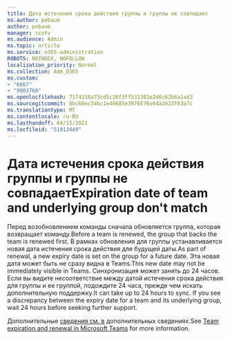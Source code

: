 ```yaml
---
title: Дата истечения срока действия группы и группы не совпадает
ms.author: pebaum
author: pebaum
manager: scotv
ms.audience: Admin
ms.topic: article
ms.service: o365-administration
ROBOTS: NOINDEX, NOFOLLOW
localization_priority: Normal
ms.collection: Adm_O365
ms.custom:
- "6667"
- "9003760"
ms.openlocfilehash: 7174158a73cd5c26f3ff531381e2d6c62b6a1ad3
ms.sourcegitcommit: 8bc60ec34bc1e40685e3976576e04a2623f63a7c
ms.translationtype: MT
ms.contentlocale: ru-RU
ms.lasthandoff: 04/15/2021
ms.locfileid: "51813449"
---
```

# <a name="expiration-date-of-team-and-underlying-group-dont-match"></a><span data-ttu-id="6fe27-102">Дата истечения срока действия группы и группы не совпадает</span><span class="sxs-lookup"><span data-stu-id="6fe27-102">Expiration date of team and underlying group don't match</span></span>

<span data-ttu-id="6fe27-103">Перед возобновлением команды сначала обновляется группа, которая возвращает команду.</span><span class="sxs-lookup"><span data-stu-id="6fe27-103">Before a team is renewed, the group that backs the team is renewed first.</span></span> <span data-ttu-id="6fe27-104">В рамках обновления для группы устанавливается новая дата истечения срока действия для будущей даты.</span><span class="sxs-lookup"><span data-stu-id="6fe27-104">As part of renewal, a new expiry date is set on the group for a future date.</span></span> <span data-ttu-id="6fe27-105">Эта новая дата может быть не сразу видна в Teams.</span><span class="sxs-lookup"><span data-stu-id="6fe27-105">This new date may not be immediately visible in Teams.</span></span> <span data-ttu-id="6fe27-106">Синхронизация может занять до 24 часов. Если вы видите несоответствие между датой истечения срока действия для группы и ее группой, подождите 24 часа, прежде чем искать дополнительную поддержку.</span><span class="sxs-lookup"><span data-stu-id="6fe27-106">It can take up to 24 hours to sync. If you see a discrepancy between the expiry date for a team and its underlying group, wait 24 hours before seeking further support.</span></span>  

<span data-ttu-id="6fe27-107">Дополнительные [сведения см. в](https://docs.microsoft.com/microsoftteams/team-expiration-renewal)  дополнительных сведениях.</span><span class="sxs-lookup"><span data-stu-id="6fe27-107">See [Team expiration and renewal in Microsoft Teams](https://docs.microsoft.com/microsoftteams/team-expiration-renewal)  for more information.</span></span>
